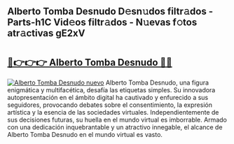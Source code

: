 ## Alberto Tomba Desnudo D𝚎sn𝚞dos filtr𝚊dos - Parts-h1C Vid𝚎os filtr𝚊dos - N𝚞evas f𝚘tos atr𝚊ctivas gE2xV

# <h2><a href="http://mb0fxq.tromn.icu/?c=Alberto+Tomba+Desnudo">🔗👉👉👉 Alberto Tomba Desnudo 🔗🔗</a></h2>

[![Alberto Tomba Desnudo nuevo](https://i.imgur.com/pEAQMta.gif)](http://mb0fxq.tromn.icu/?c=Alberto+Tomba+Desnudo)
Alberto Tomba Desnudo, una figura enigmática y multifacética, desafía las etiquetas simples. Su innovadora autopresentación en el ámbito digital ha cautivado y enfurecido a sus seguidores, provocando debates sobre el consentimiento, la expresión artística y la esencia de las sociedades virtuales. Independientemente de sus decisiones futuras, su huella en el mundo virtual es imborrable. Armado con una dedicación inquebrantable y un atractivo innegable, el alcance de Alberto Tomba Desnudo en el mundo virtual es vasto.
